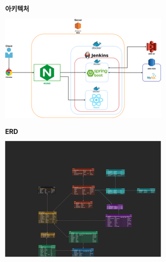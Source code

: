 ## 아키텍처

![Architecture](/Docs/Images/Architecture.png)

## ERD

![ERD](/Docs/Images/Boarda_ERD.png)
